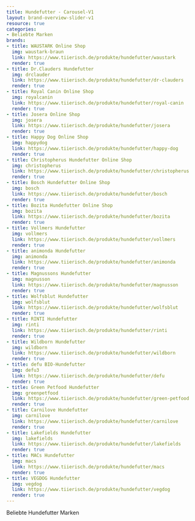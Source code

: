 ```yaml
---
title: Hundefutter - Carousel-V1
layout: brand-overview-slider-v1
resource: true
categories:
- Beliebte Marken
brands:
- title: WAUSTARK Online Shop
  img: waustark-braun
  link: https://www.tiierisch.de/produkte/hundefutter/waustark
  render: true
- title: Dr.Clauders Hundefutter
  img: drclauder
  link: https://www.tiierisch.de/produkte/hundefutter/dr-clauders
  render: true
- title: Royal Canin Online Shop
  img: royalcanin
  link: https://www.tiierisch.de/produkte/hundefutter/royal-canin
  render: true
- title: Josera Online Shop
  img: josera
  link: https://www.tiierisch.de/produkte/hundefutter/josera
  render: true
- title: Happy Dog Online Shop
  img: happydog
  link: https://www.tiierisch.de/produkte/hundefutter/happy-dog
  render: true
- title: Christopherus Hundefutter Online Shop
  img: christopherus
  link: https://www.tiierisch.de/produkte/hundefutter/christopherus
  render: true
- title: Bosch Hundefutter Online Shop
  img: bosch
  link: https://www.tiierisch.de/produkte/hundefutter/bosch
  render: true
- title: Bozita Hundefutter Online Shop
  img: bozita
  link: https://www.tiierisch.de/produkte/hundefutter/bozita
  render: true
- title: Vollmers Hundefutter
  img: vollmers
  link: https://www.tiierisch.de/produkte/hundefutter/vollmers
  render: true
- title: animonda Hundefutter
  img: animonda
  link: https://www.tiierisch.de/produkte/hundefutter/animonda
  render: true
- title: Magnussons Hundefutter
  img: magnusson
  link: https://www.tiierisch.de/produkte/hundefutter/magnusson
  render: true
- title: Wolfsblut Hundefutter
  img: wolfsblut
  link: https://www.tiierisch.de/produkte/hundefutter/wolfsblut
  render: true
- title: RINTI Hundefutter
  img: rinti
  link: https://www.tiierisch.de/produkte/hundefutter/rinti
  render: true
- title: Wildborn Hundefutter
  img: wildborn
  link: https://www.tiierisch.de/produkte/hundefutter/wildborn
  render: true
- title: defu BIO-Hundefutter
  img: defu3
  link: https://www.tiierisch.de/produkte/hundefutter/defu
  render: true
- title: Green Petfood Hundefutter
  img: greenpetfood
  link: https://www.tiierisch.de/produkte/hundefutter/green-petfood
  render: true
- title: Carnilove Hundefutter
  img: carnilove
  link: https://www.tiierisch.de/produkte/hundefutter/carnilove
  render: true
- title: Lakefields Hundefutter
  img: lakefields
  link: https://www.tiierisch.de/produkte/hundefutter/lakefields
  render: true
- title: MACs Hundefutter
  img: macs
  link: https://www.tiierisch.de/produkte/hundefutter/macs
  render: true
- title: VEGDOG Hundefutter
  img: vegdog
  link: https://www.tiierisch.de/produkte/hundefutter/vegdog
  render: true
---
```


Beliebte Hundefutter Marken

